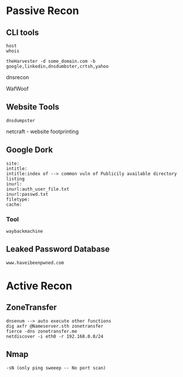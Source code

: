 # Passive Recon
## CLI tools
```
host
whois
```

```
theHarvester -d some_domain.com -b google,linkedin,dnsdumbster,crtsh,yahoo
``` 
dnsrecon

WafWoof

## Website Tools
```
dnsdumpster
```

netcraft - website footprinting

## Google Dork
```
site:
intitle:
intitle:index of --> common vuln of Publicily available directory listing
inurl:
inurl:auth_user_file.txt
inurl:passwd.txt
filetype:
cache:
```
### Tool
```
waybackmachine
```

## Leaked Password Database 

```
www.haveibeenpwned.com 
```

# Active Recon
## ZoneTransfer

```
dnsenum --> auto execute other functions
dig axfr @Nameserver.sth zonetransfer
fierce -dns zonetransfer.me 
netdiscover -i eth0 -r 192.168.0.0/24
```

## Nmap
```
-sN (only ping sweeep -- No port scan)
```
